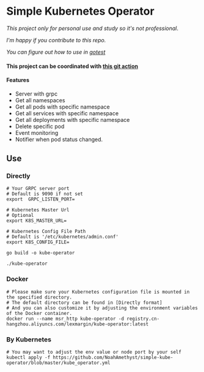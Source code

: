 # Simple Kubernetes Operator

*This project only for personal use and study so it's not professional*.

*I'm happy if you contribute to this repo.*

*You can figure out how to use in [gotest](gotest)*

#### This project can  be coordinated with [this git action](https://github.com/NoahAmethyst/kuber-opt-action) 

#### Features
* Server with grpc
* Get all namespaces
* Get all pods with specific namespace
* Get all services with specific namespace
* Get all deployments with specific namespace
* Delete specific pod
* Event monitoring
* Notifier when pod status changed.


## Use

### Directly
```shell
# Your GRPC server port
# Default is 9090 if not set
export  GRPC_LISTEN_PORT=

# Kubernetes Master Url
# Optional
export K8S_MASTER_URL=

# Kubernetes Config File Path 
# Default is '/etc/kubernetes/admin.conf'
export K8S_CONFIG_FILE=

go build -o kube-operator

./kube-operator
```
### Docker

```shell
# Please make sure your Kubernetes configuration file is mounted in the specified directory. 
# The default directory can be found in [Directly format]
# And you can also customize it by adjusting the environment variables of the Docker container.
docker run --name msr_http kube-operator -d registry.cn-hangzhou.aliyuncs.com/lexmargin/kube-operator:latest

```

### By Kubernetes
```shell
# You may want to adjust the env value or node port by your self
kubectl apply -f https://github.com/NoahAmethyst/simple-kube-operator/blob/master/kube_operator.yml
```

